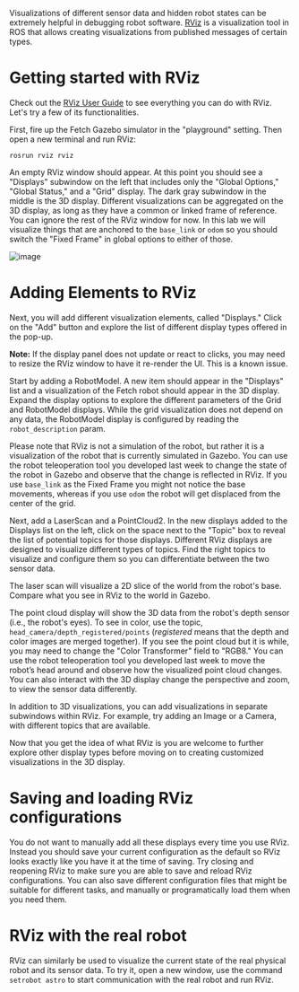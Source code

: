Visualizations of different sensor data and hidden robot states can be extremely helpful in debugging robot software.
[RViz](http://wiki.ros.org/rviz) is a visualization tool in ROS that allows creating visualizations from published messages of certain types.

# Getting started with RViz

Check out the [RViz User Guide](http://wiki.ros.org/rviz/UserGuide) to see everything you can do with RViz.
Let's try a few of its functionalities.

First, fire up the Fetch Gazebo simulator in the "playground" setting. Then open a new terminal and run RViz:

```
rosrun rviz rviz
```

An empty RViz window should appear.
At this point you should see a "Displays" subwindow on the left that includes only the "Global Options," "Global Status," and a "Grid" display.
The dark gray subwindow in the middle is the 3D display.
Different visualizations can be aggregated on the 3D display, as long as they have a common or linked frame of reference. You can ignore the rest of the RViz window for now.
In this lab we will visualize things that are anchored to the `base_link` or `odom` so you should switch the "Fixed Frame" in global options to either of those.

![image](https://cloud.githubusercontent.com/assets/1175286/25155859/309204e4-244c-11e7-97c1-9823cb046567.png)

# Adding Elements to RViz

Next, you will add different visualization elements, called "Displays."
Click on the "Add" button and explore the list of different display types offered in the pop-up.

**Note:** If the display panel does not update or react to clicks, you may need to resize the RViz window to have it re-render the UI.
This is a known issue.

Start by adding a RobotModel.
A new item should appear in the "Displays" list and a visualization of the Fetch robot should appear in the 3D display. 
Expand the display options to explore the different parameters of the Grid and RobotModel displays.
While the grid visualization does not depend on any data, the RobotModel display is configured by reading the  `robot_description` param.

Please note that RViz is not a simulation of the robot, but rather it is a visualization of the robot that is currently simulated in Gazebo.
You can use the robot teleoperation tool you developed last week to change the state of the robot in Gazebo and observe that the change is reflected in RViz.
If you use `base_link` as the Fixed Frame you might not notice the base movements, whereas if you use `odom` the robot will get displaced from the center of the grid.

Next, add a LaserScan and a PointCloud2.
In the new displays added to the Displays list on the left, click on the space next to the "Topic" box to reveal the list of potential topics for those displays.
Different RViz displays are designed to visualize different types of topics.
Find the right topics to visualize and configure them so you can differentiate between the two sensor data.

The laser scan will visualize a 2D slice of the world from the robot's base.
Compare what you see in RViz to the world in Gazebo.

The point cloud display will show the 3D data from the robot's depth sensor (i.e., the robot's eyes).
To see in color, use the topic, `head_camera/depth_registered/points` (*registered* means that the depth and color images are merged together).
If you see the point cloud but it is while, you may need to change the "Color Transformer" field to "RGB8."
You can use the robot teleoperation tool you developed last week to move the robot’s head around and observe how the visualized point cloud changes.
You can also interact with the 3D display change the perspective and zoom, to view the sensor data differently.

In addition to 3D visualizations, you can add visualizations in separate subwindows within RViz. For example, try adding an Image or a Camera, with different topics that are available.

Now that you get the idea of what RViz is you are welcome to further explore other display types before moving on to creating customized visualizations in the 3D display.

# Saving and loading RViz configurations

You do not want to manually add all these displays every time you use RViz. Instead you should save your current configuration as the default so RViz looks exactly like you have it at the time of saving. Try closing and reopening RViz to make sure you are able to save and reload RViz configurations. You can also save different configuration files that might be suitable for different tasks, and manually or programatically load them when you need them. 

# RViz with the real robot

RViz can similarly be used to visualize the current state of the real physical robot and its sensor data. To try it, open a new window, use the command `setrobot astro` to start communication with the real robot and run RViz.

